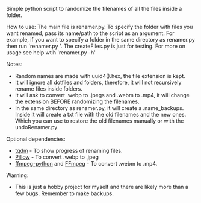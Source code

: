 Simple python script to randomize the filenames of all the files inside a folder.
 
 How to use:
  The main file is renamer.py. To specify the folder with files you want renamed, pass its name/path to the script as an argument. 
  For example, if you want to specify a folder in the same directory as renamer.py then run 'renamer.py <folder name> '.
  The createFiles.py is just for testing. For more on usage see help wtih 'renamer.py -h'
 
 Notes:
  - Random names are made with uuid4().hex, the file extension is kept.
  - It will ignore all dotfiles and folders, therefore, it will not recursively rename files inside folders.
  - It will ask to convert .webp to .jpegs and .webm to .mp4, it will change the extension BEFORE randomizing the filenames.
  - In the same directory as renamer.py, it will create a .name_backups. Inside it will create a txt file with the old filenames and the new ones. Which you can use to restore the old filenames manually or with the undoRenamer.py
  
  Optional dependencies:
  - [tqdm](https://github.com/tqdm/tqdm) - To show progress of renaming files.
  - [Pillow](https://github.com/python-pillow/Pillow) - To convert .webp to .jpeg
  - [ffmpeg-python](https://github.com/kkroening/ffmpeg-python) and [FFmpeg](https://ffmpeg.org/) - To convert .webm to .mp4. 


  Warning:
  - This is just a hobby project for myself and there are likely more than a few bugs. Remember to make backups.
  
